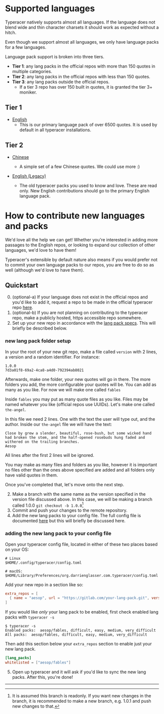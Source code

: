 # Supported languages

Typeracer natively supports almost all languages. If the language does not blend
wide and thin character charsets it should work as expected without a hitch.

Even though we support almost all languages, we only have language packs for a
few languages.

Language pack support is broken into three tiers.

* **Tier 1**: any lang packs in the official repos with more than 150 quotes in
  multiple categories.
* **Tier 2**: any lang packs in the official repos with less than 150 quotes.
* **Tier 3**: any lang packs outside the official repos.
  * If a tier 3 repo has over 150 built in quotes, it is granted the tier 3+
    moniker.

## Tier 1

* [English](https://gitlab.com/ttyperacer/lang-packs)
  * This is our primary language pack of over 6500 quotes. It is used by default
    in all typeracer installations.

## Tier 2

* [Chinese](https://gitlab.com/ttyperacer/extra-packs/chinese-pack)
  * A simple set of a few Chinese quotes. We could use more :)

* [English (Legacy)](https://gitlab.com/ttyperacer/extra-packs/legacy-pack)
  * The old typeracer packs you used to know and love. These are read only. New
    English contributions should go to the primary English language pack.

# How to contribute new languages and packs

We'd love all the help we can get! Whether you're interested in adding more
passages to the English repos, or looking to expand our collection of other
languages, we'd love to have them!

Typeracer's extensible by default nature also means if you would prefer not to
commit your own language packs to our repos, you are free to do so as well
(although we'd love to have them).

## Quickstart

0. (optional-a) If your language does not exist in the official repos and you'd
   like to add it, request a repo to be made in the official typeracer repo
   [here](https://gitlab.com/ttyperacer/terminal-typeracer/-/issues).
0. (optional-b) If you are not planning on contributing to the typeracer repo,
   make a publicly hosted, https accessible repo somewhere.
1. Set up your new repo in accordance with the [lang pack
   specs](lang-pack-format.md). This will briefly be described below.

### new lang pack folder setup
In your the root of your new git repo, make a file called `version` with 2
lines, a version and a random identifier. For instance:

```
1.0.0
7d3a01f8-69a2-4ca8-a4d0-792394ab8021
```

Afterwards, make one folder, your new quotes will go in there. The more folders
you add, the more configurable your quotes will be. You can add as many as you
like. For now we will make one called `fables`

Inside `fables` you may put as many quote files as you like. Files may be named
whatever you like (official repos use UUIDs). Let's make one called `the-angel`.

In this file we need 2 lines. One with the text the user will type out, and the
author. Inside our `the-angel` file we will have the text:

```
Close by grew a slender, beautiful, rose-bush, but some wicked hand had broken the stem, and the half-opened rosebuds hung faded and withered on the trailing branches.
Aesop
```

All lines after the first 2 lines will be ignored.

You may make as many files and folders as you like, however it is important no
files other than the ones above specified are added and all folders only have
valid quotes in them.

Once you've completed that, let's move onto the next step.

2. Make a branch with the same name as the version specified in the version file
   discussed above. In this case, we will be making a branch called 1.0.0 `git
   checkout -b 1.0.0`[^1]
3. Commit and push your changes to the remote repository.
4. Add the new lang packs to your config file. The full config file is
   documented [here](docs/config.md) but this will briefly be discussed here.

### adding the new lang pack to your config file

Open your typeracer config file, located in either of these two places based on
your OS:


```
# Linux
$HOME/.config/typeracer/config.toml

# macOS:
$HOME/Library/Preferences/org.darrienglasser.com.typeracer/config.toml
```

Add your new repo in a section like so:

```toml
extra_repos = [
  { name = "aesop", url = "https://gitlab.com/your-lang-pack.git", version = "1.0.0" }
]
```

If you would like _only_ your lang pack to be enabled, first check enabled lang
packs with `typeracer -s`

```
$ typeracer -s
Enabled packs:	aesop/fables, difficult, easy, medium, very_difficult
All packs:	aesop/fables, difficult, easy, medium, very_difficult
```

Then add this section below your `extra_repos` section to enable just your new
lang pack.

```toml
[lang_packs]
whitelisted = ["aesop/fables"]
```

5. Open up typeracer and it will ask if you'd like to sync the new lang packs.
   After this, you're done!

***

[^1]: It is assumed this branch is readonly. If you want new changes in the
branch, it is recommended to make a new branch, e.g. 1.0.1 and push new changes
to that.
